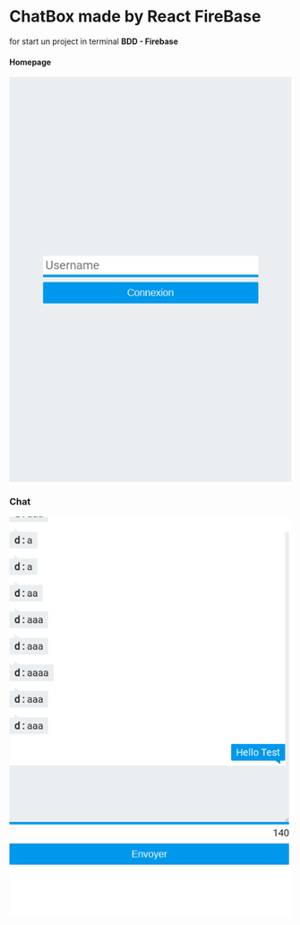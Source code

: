 # ChatBox made by React FireBase

for start un project  in terminal 
**BDD - Firebase**
#### Homepage
<img src='./screen/homepage.png'/> 

### Chat
<img src='./screen/chat.png'/> 
